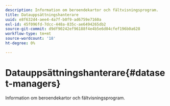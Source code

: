 ```yaml
---
description: Information om beroendekartor och fältvisningsprogram.
title: Datauppsättningshanterare
uuid: e8f632d4-aee4-4a7f-b0f9-ad6759e7160a
exl-id: 45f096fd-7dcc-448a-835c-ae6494265db2
source-git-commit: d9df90242ef96188f4e4b5e6d04cfef196b0a628
workflow-type: tm+mt
source-wordcount: '18'
ht-degree: 0%

---
```


# Datauppsättningshanterare{#dataset-managers}

Information om beroendekartor och fältvisningsprogram.
